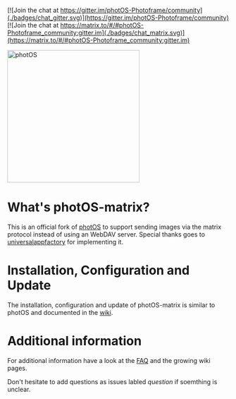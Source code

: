[![Join the chat at https://gitter.im/photOS-Photoframe/community](./badges/chat_gitter.svg)](https://gitter.im/photOS-Photoframe/community) [![Join the chat at https://matrix.to/#/#photOS-Photoframe_community:gitter.im](./badges/chat_matrix.svg)](https://matrix.to/#/#photOS-Photoframe_community:gitter.im)

<img src="https://github.com/avanc/photOS/blob/master/logo/photos_logo.svg?raw=true" alt="photOS" width="300"/>


# What's photOS-matrix?

This is an official fork of [photOS](https://github.com/avanc/photOS) to support sending images via the matrix protocol instead of using an WebDAV server. Special thanks goes to [universalappfactory](https://github.com/universalappfactory) for implementing it.

# Installation, Configuration and Update
The installation, configuration and update of photOS-matrix is similar to photOS and documented in the [wiki](https://github.com/avanc/photOS/wiki/Installation).

# Additional information
For additional information have a look at the [FAQ](https://github.com/avanc/photOS/wiki/FAQ) and the growing wiki pages.

Don't hesitate to add questions as issues labled _question_ if soemthing is unclear.
